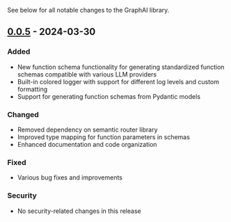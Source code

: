 See below for all notable changes to the GraphAI library.

## [0.0.5] - 2024-03-30

### Added
- New function schema functionality for generating standardized function schemas compatible with various LLM providers
- Built-in colored logger with support for different log levels and custom formatting
- Support for generating function schemas from Pydantic models

### Changed
- Removed dependency on semantic router library
- Improved type mapping for function parameters in schemas
- Enhanced documentation and code organization

### Fixed
- Various bug fixes and improvements

### Security
- No security-related changes in this release

[0.0.5]: https://github.com/yourusername/graphai/compare/v0.0.4...v0.0.5
[0.0.4]: https://github.com/yourusername/graphai/compare/v0.0.3...v0.0.4
[0.0.3]: https://github.com/yourusername/graphai/compare/v0.0.2...v0.0.3
[0.0.2]: https://github.com/yourusername/graphai/compare/v0.0.1...v0.0.2
[0.0.1]: https://github.com/yourusername/graphai/releases/tag/v0.0.1